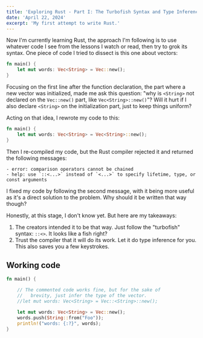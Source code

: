 ```yaml
---
title: 'Exploring Rust - Part I: The Turbofish Syntax and Type Inference'
date: 'April 22, 2024'
excerpt: 'My first attempt to write Rust.'
---
```


Now I'm currently learning Rust, the approach I'm following is to use whatever code I see from the lessons I watch or read, then try to grok its syntax. One piece of code I tried to dissect is this one about vectors:

```rust
fn main() {
    let mut words: Vec<String> = Vec::new();
}
```

Focusing on the first line after the function declaration, the part where a new vector was initialized, made me ask this question: "why is `<String>` not declared on the `Vec::new()` part, like `Vec<String>::new()`"? Will it hurt if I also declare `<String>` on the initialization part, just to keep things uniform?

Acting on that idea, I rewrote my code to this:

```rust
fn main() {
    let mut words: Vec<String> = Vec<String>::new();
}
```

Then I re-compiled my code, but the Rust compiler rejected it and returned the following messages:

```
- error: comparison operators cannot be chained
- help: use `::<...>` instead of `<...>` to specify lifetime, type, or const arguments
```

I fixed my code by following the second message, with it being more useful as it's a direct solution to the problem. Why should it be written that way though?

Honestly, at this stage, I don't know yet. But here are my takeaways:

1. The creators intended it to be that way. Just follow the "turbofish" syntax: `::<>`. It looks like a fish right?
2. Trust the compiler that it will do its work. Let it do type inference for you. This also saves you a few keystrokes.

## Working code

```rust
fn main() {

    // The commented code works fine, but for the sake of
    //   brevity, just infer the type of the vector.
    //let mut words: Vec<String> = Vec::<String>::new();

    let mut words: Vec<String> = Vec::new();
    words.push(String::from("Foo"));
    println!("words: {:?}", words);
}
```
